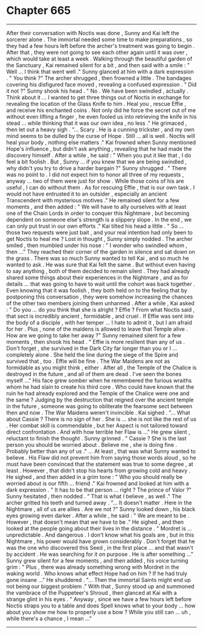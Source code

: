 
# Chapter 665


---

After their conversation with Noctis was done , Sunny and Kai left the sorcerer alone . The immortal needed some time to make preparations , so they had a few hours left before the archer's treatment was going to begin .
After that , they were not going to see each other again until it was over , which would take at least a week .
Walking through the beautiful garden of the Sanctuary , Kai remained silent for a bit , and then said with a smile :
" Well … I think that went well ."
Sunny glanced at him with a dark expression .
" You think ?"
The archer shrugged , then frowned a little . The bandages covering his disfigured face moved , revealing a confused expression .
" Did it not ?"
Sunny shook his head .
" No . We have been swindled , actually . Think about it … I wanted to get three things out of Noctis in exchange for revealing the location of the Glass Knife to him . Heal you , rescue Effie , and receive his enchanted coins . Not only did he force the secret out of me without even lifting a finger , he even fooled us into retrieving the knife in his stead … while thinking that it was our own idea , no less ."
He grimaced , then let out a heavy sigh .
"... Scary . He is a cunning trickster , and my own mind seems to be dulled by the curse of Hope . Still … all is well . Noctis will heal your body , nothing else matters ."
Kai frowned when Sunny mentioned Hope's influence , but didn't ask anything , revealing that he had made the discovery himself . After a while , he said :
" When you put it like that , I do feel a bit foolish . But , Sunny … if you knew that we are being swindled , why didn't you try to drive a harder bargain ?"
Sunny shrugged .
" There was no point to . I did not expect him to honor all three of my requests , anyway … two of them were just for show . While those coins of his are useful , I can do without them . As for rescuing Effie , that is our own task . I would not have entrusted it to an outsider , especially an ancient Transcendent with mysterious motives ."
He remained silent for a few moments , and then added :
" We will have to ally ourselves with at least one of the Chain Lords in order to conquer this Nightmare , but becoming dependent on someone else's strength is a slippery slope . In the end , we can only put trust in our own efforts ."
Kai tilted his head a little .
" So … those two requests were just bait , and your real intention had only been to get Noctis to heal me ?
Lost in thought , Sunny simply nodded .
The archer smiled , then mumbled under his nose :
" I wonder who swindled whom , then …"
They reached their corner of the garden in silence and sat down on the grass . There was so much Sunny wanted to tell Kai , and so much he wanted to ask . He was sure that Kai felt the same .
But without even having to say anything , both of them decided to remain silent . They had already shared some things about their experiences in the Nightmare , and as for details … that was going to have to wait until the cohort was back together .
Even knowing that it was foolish , they both held on to the feeling that by postponing this conversation , they were somehow increasing the chances of the other two members joining them unharmed .
After a while , Kai asked :
" Do you … do you think that she is alright ? Effie ? From what Noctis said , that sect is incredibly ancient , formidable , and cruel . If Effie was sent into the body of a disciple , with her temper … I hate to admit it , but I am afraid for her . Plus , none of the maidens is allowed to leave that Temple alive . How are we going to take her away ?"
Sunny remained silent for a few moments , then shook his head .
" Effie is more resilient than any of us . Don't forget , she survived in the Dark City far longer than you or I … completely alone . She held the line during the siege of the Spire and survived that , too . Effie will be fine . The War Maidens are not as formidable as you might think , either . After all , the Temple of the Chalice is destroyed in the future , and all of them are dead . I've seen the bones myself …"
His face grew somber when he remembered the furious wraiths whom he had slain to create his third core . Who could have known that the ruin he had already explored and the Temple of the Chalice were one and the same ? Judging by the destruction that reigned over the ancient temple in the future , someone was going to obliterate the fearsome sect between then and now . The War Maidens weren't invincible .
Kai sighed .
"... What about Cassie ? There is no sign of her . She is … she is not like the rest of us . Her combat skill is commendable , but her Aspect is not tailored toward direct confrontation . And with how terrible her Flaw is …"
He grew silent , reluctant to finish the thought .
Sunny grinned .
" Cassie ? She is the last person you should be worried about . Believe me , she is doing fine . Probably better than any of us ."
… At least , that was what Sunny wanted to believe . His Flaw did not prevent him from saying those words aloud , so he must have been convinced that the statement was true to some degree , at least .
However , that didn't stop his hearts from growing cold and heavy .
He sighed , and then added in a grim tone :
" Who you should really be worried about is our fifth … friend ."
Kai frowned and looked at him with a dark expression .
" It has to be that person … right ? The prince of Valor ?"
Sunny hesitated , then nodded .
" That is what I believe , as well ."
The archer gritted his teeth and turned away .
"... It doesn't matter . Here in the Nightmare , all of us are allies . Are we not ?"
Sunny looked down , his black eyes growing even darker .
After a while , he said :
" We are meant to be . However , that doesn't mean that we have to be ."
He sighed , and then looked at the people going about their lives in the distance .
" Mordret is … unpredictable . And dangerous . I don't know what his goals are , but in this Nightmare , his power would have grown considerably . Don't forget that he was the one who discovered this Seed , in the first place … and that wasn't by accident . He was searching for it on purpose . He is after something …"
Sunny grew silent for a few moments , and then added , his voice turning grim :
" Plus , there was already something wrong with Mordret in the waking world . Who knows what effect Hope had on him ? If he had truly gone insane …"
He shuddered .
"... Then the immortal Saints might end up not being our biggest problem ."
With that , Sunny stood up and summoned the vambrace of the Puppeteer's Shroud , then glanced at Kai with a strange glint in his eyes .
" Anyway , since we have a few hours left before Noctis straps you to a table and does Spell knows what to your body ... how about you show me how to properly use a bow ? While you still can ... uh , while there's a chance , I mean ..."

---

